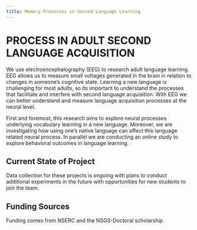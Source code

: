 ```yaml
---
title: Memory Processes in Second Language Learning
---
```


# PROCESS IN ADULT SECOND LANGUAGE ACQUISITION

We use electroencephalography (EEG) to research adult language learning. EEG allows us to measure small voltages generated in the brain in relation to changes in someone’s cognitive state. Learning a new language is challenging for most adults, so its important to understand the processes that facilitate and interfere with second language acquisition. With EEG we can better understand and measure language acquisition processes at the neural level.

First and foremost, this research aims to explore neural processes underlying vocabulary learning in a new language.  Moreover, we are investigating how using one’s native language can affect this language related neural process. In parallel we are conducting an online study to explore behavioral outcomes in language learning.

## Current State of Project

Data collection for these projects is ongoing with plans to conduct additional experiments in the future with opportunities for new students to join the team. 

## Funding Sources

Funding comes from NSERC and the NSGS-Doctoral scholarship.

